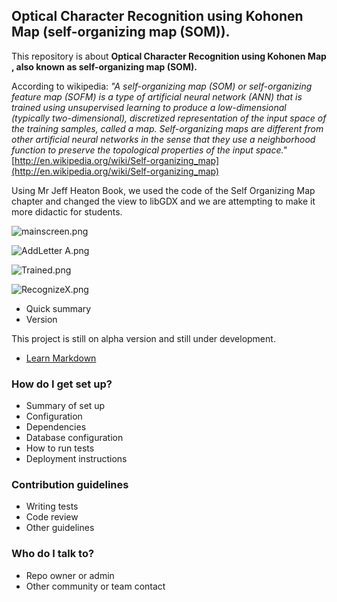 ## **Optical Character Recognition using Kohonen Map (self-organizing map (SOM)).** ##

This repository is about **Optical Character Recognition using Kohonen Map , also known as self-organizing map (SOM).**

According to wikipedia: *"A self-organizing map (SOM) or self-organizing feature map (SOFM) is a type of artificial neural network (ANN) that is trained using unsupervised learning to produce a low-dimensional (typically two-dimensional), discretized representation of the input space of the training samples, called a map. Self-organizing maps are different from other artificial neural networks in the sense that they use a neighborhood function to preserve the topological properties of the input space."*
[http://en.wikipedia.org/wiki/Self-organizing_map](http://en.wikipedia.org/wiki/Self-organizing_map)

Using Mr Jeff Heaton Book, we used the code of the Self Organizing Map chapter and changed the view to libGDX and we are attempting to make it more didactic for students.

![mainscreen.png](https://bitbucket.org/repo/kn7Knb/images/2415062879-mainscreen.png)

![AddLetter A.png](https://bitbucket.org/repo/kn7Knb/images/3307402607-AddLetter%20A.png)

![Trained.png](https://bitbucket.org/repo/kn7Knb/images/2680595927-Trained.png)

![RecognizeX.png](https://bitbucket.org/repo/kn7Knb/images/3564849924-RecognizeX.png)

* Quick summary
* Version

This project is still on alpha version and still under development.

* [Learn Markdown](https://bitbucket.org/tutorials/markdowndemo)

### How do I get set up? ###

* Summary of set up
* Configuration
* Dependencies
* Database configuration
* How to run tests
* Deployment instructions

### Contribution guidelines ###

* Writing tests
* Code review
* Other guidelines

### Who do I talk to? ###

* Repo owner or admin
* Other community or team contact